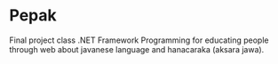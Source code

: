 # Pepak
Final project class .NET Framework Programming for educating people through web about javanese language and hanacaraka (aksara jawa).

